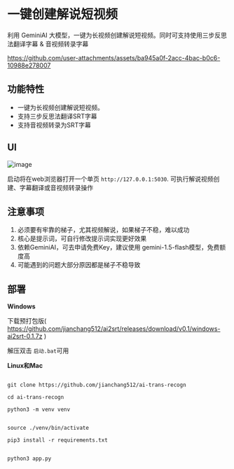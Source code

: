 
# 一键创建解说短视频

利用 GeminiAI 大模型，一键为长视频创建解说短视频。同时可支持使用三步反思法翻译字幕 & 音视频转录字幕

https://github.com/user-attachments/assets/ba945a0f-2acc-4bac-b0c6-10988e278007


## 功能特性

- 一键为长视频创建解说短视频。
- 支持三步反思法翻译SRT字幕
- 支持音视频转录为SRT字幕

## UI

![image](https://github.com/user-attachments/assets/0acc37ad-ca94-4d83-84c9-56abb584a9fc)


启动将在web浏览器打开一个单页 `http://127.0.0.1:5030`. 可执行解说视频创建、字幕翻译或音视频转录操作

## 注意事项

1. 必须要有牢靠的梯子，尤其视频解说，如果梯子不稳，难以成功
2. 核心是提示词，可自行修改提示词实现更好效果
3. 依赖GeminiAI，可去申请免费Key，建议使用 gemini-1.5-flash模型，免费额度高
4. 可能遇到的问题大部分原因都是梯子不稳导致


## 部署

**Windows**

下载预打包版( https://github.com/jianchang512/ai2srt/releases/download/v0.1/windows-ai2srt-0.1.7z  )

解压双击 `启动.bat`可用


**Linux和Mac**

```

git clone https://github.com/jianchang512/ai-trans-recogn 

cd ai-trans-recogn

python3 -m venv venv 


source ./venv/bin/activate

pip3 install -r requirements.txt


python3 app.py


```



